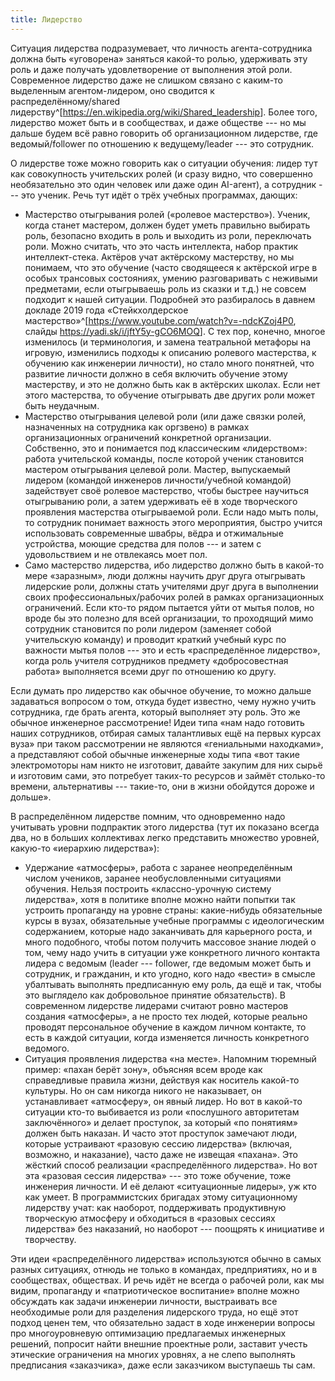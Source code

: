 ```yaml
---
title: Лидерство
---
```


Ситуация лидерства подразумевает, что личность агента-сотрудника должна
быть «уговорена» заняться какой-то ролью, удерживать эту роль и даже
получать удовлетворение от выполнения этой роли. Современное лидерство
даже не слишком связано с каким-то выделенным агентом-лидером, оно
сводится к распределённому/shared
лидерству^[<https://en.wikipedia.org/wiki/Shared_leadership>].
Более того, лидерство может быть и в сообществах, и даже обществе --- но
мы дальше будем всё равно говорить об организационном лидерстве, где
ведомый/follower по отношению к ведущему/leader --- это сотрудник.

О лидерстве тоже можно говорить как о ситуации обучения: лидер тут как
совокупность учительских ролей (и сразу видно, что совершенно
необязательно это один человек или даже один AI-агент), а сотрудник ---
это ученик. Речь тут идёт о трёх учебных программах, дающих:

-   Мастерство отыгрывания ролей («ролевое мастерство»). Ученик, когда
    станет мастером, должен будет уметь правильно выбирать роль,
    безопасно входить в роль и выходить из роли, переключать роли. Можно
    считать, что это часть интеллекта, набор практик интеллект-стека.
    Актёров учат актёрскому мастерству, но мы понимаем, что это обучение
    (часто сводящееся к актёрской игре в особых трансовых состояниях,
    умению разговаривать с неживыми предметами, если отыгрываешь роль из
    сказки и т.д.) не совсем подходит к нашей ситуации. Подробней это
    разбиралось в давнем докладе 2019 года «Стейкхолдерское
    мастерство»^[<https://www.youtube.com/watch?v=-ndcKZoj4P0>,
    слайды <https://yadi.sk/i/jftY5y-gCO6MOQ>]. С тех
    пор, конечно, многое изменилось (и терминология, и замена
    театральной метафоры на игровую, изменились подходы к описанию
    ролевого мастерства, к обучению как инженерии личности), но стало
    много понятней, что развитие личности должно в себя включить
    обучение этому мастерству, и это не должно быть как в актёрских
    школах. Если нет этого мастерства, то обучение отыгрывать две других
    роли может быть неудачным.
-   Мастерство отыгрывания целевой роли (или даже связки ролей,
    назначенных на сотрудника как оргзвено) в рамках организационных
    ограничений конкретной организации. Собственно, это и понимается под
    классическим «лидерством»: работа учительской команды, после которой
    ученик становится мастером отыгрывания целевой роли. Мастер,
    выпускаемый лидером (командой инженеров личности/учебной командой)
    задействует своё ролевое мастерство, чтобы быстрее научиться
    отыгрыванию роли, а затем удерживать её в ходе творческого
    проявления мастерства отыгрываемой роли. Если надо мыть полы, то
    сотрудник понимает важность этого мероприятия, быстро учится
    использовать современные швабры, вёдра и отжимальные устройства,
    моющие средства для полов --- и затем с удовольствием и не
    отвлекаясь моет пол.
-   Само мастерство лидерства, ибо лидерство должно быть в какой-то мере
    «заразным», люди должны научить друг друга отыгрывать лидерские
    роли, должны стать учителями друг друга в выполнении своих
    профессиональных/рабочих ролей в рамках организационных ограничений.
    Если кто-то рядом пытается уйти от мытья полов, но вроде бы это
    полезно для всей организации, то проходящий мимо сотрудник
    становится по роли лидером (заменяет собой учительскую команду) и
    проводит краткий учебный курс по важности мытья полов --- это и есть
    «распределённое лидерство», когда роль учителя сотрудников предмету
    «добросовестная работа» выполняется всеми друг по отношению ко
    другу.

Если думать про лидерство как обычное обучение, то можно дальше
задаваться вопросом о том, откуда будет известно, чему нужно учить
сотрудника, где брать агента, который выполняет эту роль. Это же обычное
инженерное рассмотрение! Идеи типа «нам надо готовить наших сотрудников,
отбирая самых талантливых ещё на первых курсах вуза» при таком
рассмотрении не являются «гениальными находками», а представляют собой
обычные инженерные ходы типа «вот такие электромоторы нам никто не
изготовит, давайте закупим для них сырьё и изготовим сами, это потребует
таких-то ресурсов и займёт столько-то времени, альтернативы ---
такие-то, они в жизни обойдутся дороже и дольше».

В распределённом лидерстве помним, что одновременно надо учитывать
уровни подпрактик этого лидерства (тут их показано всегда два, но в
больших коллективах легко представить множество уровней, какую-то
«иерархию лидерства»):

-   Удержание «атмосферы», работа с заранее неопределённым числом
    учеников, заранее необусловленными ситуациями обучения. Нельзя
    построить «классно-урочную систему лидерства», хотя в политике
    вполне можно найти попытки так устроить пропаганду на уровне страны:
    какие-нибудь обязательные курсы в вузах, обязательные учебные
    программы с идеологическим содержанием, которые надо заканчивать для
    карьерного роста, и много подобного, чтобы потом получить массовое
    знание людей о том, чему надо учить в ситуации уже конкретного
    личного контакта лидера с ведомым (leader --- follower, где ведомым
    может быть и сотрудник, и гражданин, и кто угодно, кого надо «вести»
    в смысле убалтывать выполнять предписанную ему роль, да ещё и так,
    чтобы это выглядело как добровольное принятие обязательств). В
    современном лидерстве лидерами считают ровно мастеров создания
    «атмосферы», а не просто тех людей, которые реально проводят
    персональное обучение в каждом личном контакте, то есть в каждой
    ситуации, когда изменяется личность конкретного ведомого.
-   Ситуация проявления лидерства «на месте». Напомним тюремный пример:
    «пахан берёт зону», объясняя всем вроде как справедливые правила
    жизни, действуя как носитель какой-то культуры. Но он сам никогда
    никого не наказывает, он устанавливает «атмосферу», он явный лидер.
    Но вот в какой-то ситуации кто-то выбивается из роли «послушного
    авторитетам заключённого» и делает проступок, за который «по
    понятиям» должен быть наказан. И часто этот проступок замечают люди,
    которые устраивают «разовую сессию лидерства» (включая, возможно, и
    наказание), часто даже не извещая «пахана». Это жёсткий способ
    реализации «распределённого лидерства». Но вот эта «разовая сессия
    лидерства» --- это тоже обучение, тоже инженерия личности. И её
    делают «ситуационные лидеры», уж кто как умеет. В программистских
    бригадах этому ситуационному лидерству учат: как наоборот,
    поддерживать продуктивную творческую атмосферу и обходиться в
    «разовых сессиях лидерства» без наказаний, но наоборот --- поощрять
    к инициативе и творчеству.

Эти идеи «распределённого лидерства» используются обычно в самых разных
ситуациях, отнюдь не только в командах, предприятиях, но и в
сообществах, обществах. И речь идёт не всегда о рабочей роли, как мы
видим, пропаганду и «патриотическое воспитание» вполне можно обсуждать
как задачи инженерии личности, выстраивать все необходимые роли для
разделения лидерского труда, но ещё этот подход ценен тем, что
обязательно задаст в ходе инженерии вопросы про многоуровневую
оптимизацию предлагаемых инженерных решений, попросит найти внешние
проектные роли, заставит учесть этические ограничения на многих уровнях,
а не слепо выполнять предписания «заказчика», даже если заказчиком
выступаешь ты сам.
